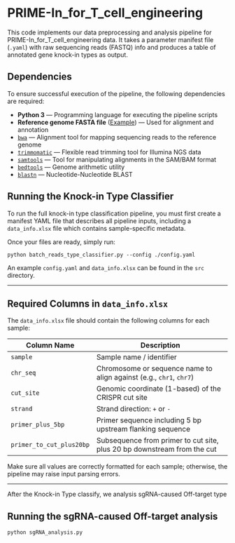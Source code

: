 # PRIME-In_for_T_cell_engineering

This code implements our data preprocessing and analysis pipeline for PRIME-In_for_T_cell_engineering data. It takes a parameter manifest file (`.yaml`) with raw sequencing reads (FASTQ) info and produces a table of annotated gene knock-in types as output.

## Dependencies<a name="dependencies"></a>

To ensure successful execution of the pipeline, the following dependencies are required:

- **Python 3** — Programming language for executing the pipeline scripts  
- **Reference genome FASTA file**  ([Example](https://ftp.ncbi.nlm.nih.gov/genomes/all/GCF/000/001/405/GCF_000001405.26_GRCh38/GCF_000001405.26_GRCh38_genomic.fna.gz)) — Used for alignment and annotation  
- [`bwa`](http://bio-bwa.sourceforge.net/) — Alignment tool for mapping sequencing reads to the reference genome  
- [`trimmomatic`](https://github.com/timflutre/trimmomatic/) — Flexible read trimming tool for Illumina NGS data  
- [`samtools`](https://github.com/samtools/samtools/) — Tool for manipulating alignments in the SAM/BAM format  
- [`bedtools`](https://bedtools.readthedocs.io/en/latest/) — Genome arithmetic utility  
- [`blastn`](https://github.com/asadprodhan/blastn/blob/main/README.md) — Nucleotide-Nucleotide BLAST  

## Running the Knock-in Type Classifier

To run the full knock-in type classification pipeline, you must first create a manifest YAML file that describes all pipeline inputs, including a `data_info.xlsx` file which contains sample-specific metadata.

Once your files are ready, simply run:

```
python batch_reads_type_classifier.py --config ./config.yaml
```


An example `config.yaml` and `data_info.xlsx` can be found in the `src` directory.

---

## Required Columns in `data_info.xlsx`

The `data_info.xlsx` file should contain the following columns for each sample:

| Column Name              | Description                                                                 |
|--------------------------|-----------------------------------------------------------------------------|
| `sample`                 | Sample name / identifier                                                    |
| `chr_seq`                | Chromosome or sequence name to align against (e.g., `chr1`, `chr7`)         |
| `cut_site`               | Genomic coordinate (1-based) of the CRISPR cut site                         |
| `strand`                 | Strand direction: `+` or `-`                                                |
| `primer_plus_5bp`        | Primer sequence including 5 bp upstream flanking sequence                   |
| `primer_to_cut_plus20bp` | Subsequence from primer to cut site, plus 20 bp downstream from the cut     |

Make sure all values are correctly formatted for each sample; otherwise, the pipeline may raise input parsing errors.

---
After the Knock-in Type classify, we analysis sgRNA-caused Off-target type

## Running the sgRNA-caused Off-target analysis  

```python
python sgRNA_analysis.py
```
